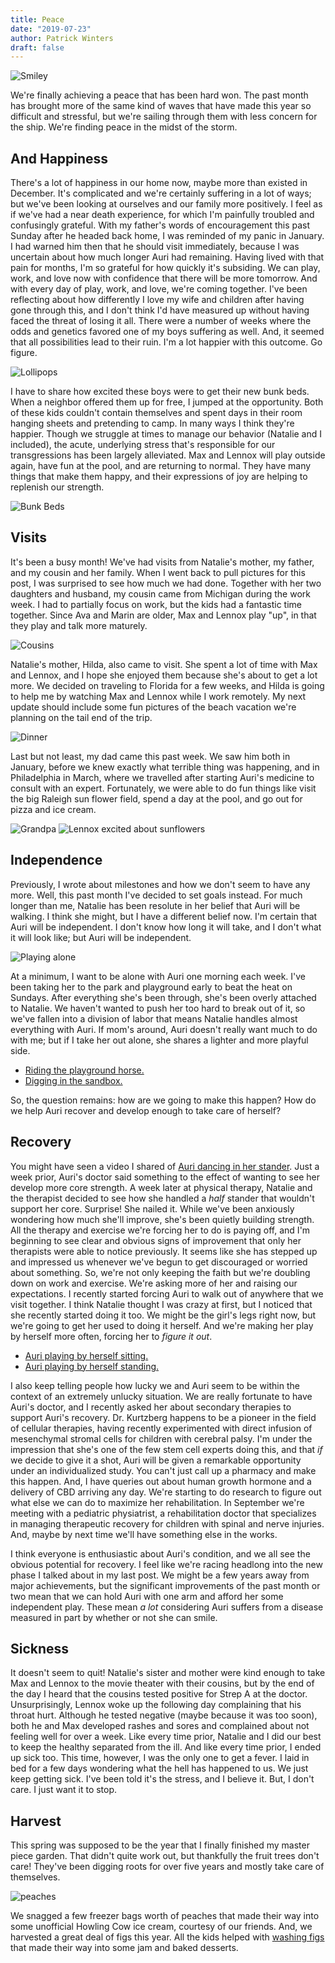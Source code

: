 ```yaml
---
title: Peace
date: "2019-07-23"
author: Patrick Winters
draft: false
---
```


![Smiley](stairs.png)

We're finally achieving a peace that has been hard won. The past month has brought more of the same kind of waves that have made this year so difficult and stressful, but we're sailing through them with less concern for the ship. We're finding peace in the midst of the storm.

## And Happiness

There's a lot of happiness in our home now, maybe more than existed in December. It's complicated and we're certainly suffering in a lot of ways; but we've been looking at ourselves and our family more positively. I feel as if we've had a near death experience, for which I'm painfully troubled and confusingly grateful. With my father's words of encouragement this past Sunday after he headed back home, I was reminded of my panic in January. I had warned him then that he should visit immediately, because I was uncertain about how much longer Auri had remaining. Having lived with that pain for months, I'm so grateful for how quickly it's subsiding. We can play, work, and love now with confidence that there will be more tomorrow. And with every day of play, work, and love, we're coming together. I've been reflecting about how differently I love my wife and children after having gone through this, and I don't think I'd have measured up without having faced the threat of losing it all. There were a number of weeks where the odds and genetics favored one of my boys suffering as well. And, it seemed that all possibilities lead to their ruin. I'm a lot happier with this outcome. Go figure.

![Lollipops](lollipops.JPG)

I have to share how excited these boys were to get their new bunk beds. When a neighbor offered them up for free, I jumped at the opportunity. Both of these kids couldn't contain themselves and spent days in their room hanging sheets and pretending to camp. In many ways I think they're happier. Though we struggle at times to manage our behavior (Natalie and I included), the acute, underlying stress that's responsible for our transgressions has been largely alleviated. Max and Lennox will play outside again, have fun at the pool, and are returning to normal. They have many things that make them happy, and their expressions of joy are helping to replenish our strength.

![Bunk Beds](bunk_beds.jpg)

## Visits

It's been a busy month! We've had visits from Natalie's mother, my father, and my cousin and her family. When I went back to pull pictures for this post, I was surprised to see how much we had done. Together with her two daughters and husband, my cousin came from Michigan during the work week. I had to partially focus on work, but the kids had a fantastic time together. Since Ava and Marin are older, Max and Lennox play "up", in that they play and talk more maturely.

![Cousins](cousins.jpg)

Natalie's mother, Hilda, also came to visit. She spent a lot of time with Max and Lennox, and I hope she enjoyed them because she's about to get a lot more. We decided on traveling to Florida for a few weeks, and Hilda is going to help me by watching Max and Lennox while I work remotely. My next update should include some fun pictures of the beach vacation we're planning on the tail end of the trip.

![Dinner](dinner.jpg)

Last but not least, my dad came this past week. We saw him both in January, before we knew exactly what terrible thing was happening, and in Philadelphia in March, where we travelled after starting Auri's medicine to consult with an expert. Fortunately, we were able to do fun things like visit the big Raleigh sun flower field, spend a day at the pool, and go out for pizza and ice cream.

![Grandpa](grandpa.jpg)
![Lennox excited about sunflowers](lennox_sunflowers.jpg)

## Independence

Previously, I wrote about milestones and how we don't seem to have any more. Well, this past month I've decided to set goals instead. For much longer than me, Natalie has been resolute in her belief that Auri will be walking. I think she might, but I have a different belief now. I'm certain that Auri will be independent. I don't know how long it will take, and I don't what it will look like; but Auri will be independent.

![Playing alone](stander.jpg)

At a minimum, I want to be alone with Auri one morning each week. I've been taking her to the park and playground early to beat the heat on Sundays. After everything she's been through, she's been overly attached to Natalie. We haven't wanted to push her too hard to break out of it, so we've fallen into a division of labor that means Natalie handles almost everything with Auri. If mom's around, Auri doesn't really want much to do with me; but if I take her out alone, she shares a lighter and more playful side.

- [Riding the playground horse.](https://photos.app.goo.gl/c9oUuYkC16G29Ndo9)
- [Digging in the sandbox.](https://photos.app.goo.gl/9wCNZricqfgLFfUr8)

So, the question remains: how are we going to make this happen? How do we help Auri recover and develop enough to take care of herself?

## Recovery
You might have seen a video I shared of [Auri dancing in her stander](https://photos.app.goo.gl/8YBqoSLP6a4YjaCLA). Just a week prior, Auri's doctor said something to the effect of wanting to see her develop more core strength. A week later at physical therapy, Natalie and the therapist decided to see how she handled a _half_ stander that wouldn't support her core. Surprise! She nailed it. While we've been anxiously wondering how much she'll improve, she's been quietly building strength. All the therapy and exercise we're forcing her to do is paying off, and I'm beginning to see clear and obvious signs of improvement that only her therapists were able to notice previously. It seems like she has stepped up and impressed us whenever we've begun to get discouraged or worried about something. So, we're not only keeping the faith but we're doubling down on work and exercise. We're asking more of her and raising our expectations. I recently started forcing Auri to walk out of anywhere that we visit together. I think Natalie thought I was crazy at first, but I noticed that she recently started doing it too. We might be the girl's legs right now, but we're going to get her used to doing it herself. And we're making her play by herself more often, forcing her to _figure it out_.

- [Auri playing by herself sitting.](https://photos.app.goo.gl/nC3gxAZkMQNNpdh4A)
- [Auri playing by herself standing.](https://photos.app.goo.gl/PirCsPxmGqtV1GPt8)

I also keep telling people how lucky we and Auri seem to be within the context of an extremely unlucky situation. We are really fortunate to have Auri's doctor, and I recently asked her about secondary therapies to support Auri's recovery. Dr. Kurtzberg happens to be a pioneer in the field of cellular therapies, having recently experimented with direct infusion of mesenchymal stromal cells for children with cerebral palsy. I'm under the impression that she's one of the few stem cell experts doing this, and that _if_ we decide to give it a shot, Auri will be given a remarkable opportunity under an individualized study. You can't just call up a pharmacy and make this happen. And, I have queries out about human growth hormone and a delivery of CBD arriving any day. We're starting to do research to figure out what else we can do to maximize her rehabilitation. In September we're meeting with a pediatric physiatrist, a rehabilitation doctor that specializes in managing therapeutic recovery for children with spinal and nerve injuries. And, maybe by next time we'll have something else in the works.

I think everyone is enthusiastic about Auri's condition, and we all see the obvious potential for recovery.  I feel like we're racing headlong into the new phase I talked about in my last post. We might be a few years away from major achievements, but the significant improvements of the past month or two mean that we can hold Auri with one arm and afford her some independent play. These mean _a lot_ considering Auri suffers from a disease measured in part by whether or not she can smile.

## Sickness

It doesn't seem to quit! Natalie's sister and mother were kind enough to take Max and Lennox to the movie theater with their cousins, but by the end of the day I heard that the cousins tested positive for Strep A at the doctor. Unsurprisingly, Lennox woke up the following day complaining that his throat hurt. Although he tested negative (maybe because it was too soon), both he and Max developed rashes and sores and complained about not feeling well for over a week. Like every time prior, Natalie and I did our best to keep the healthy separated from the ill. And like every time prior, I ended up sick too. This time, however, I was the only one to get a fever. I laid in bed for a few days wondering what the hell has happened to us. We just keep getting sick. I've been told it's the stress, and I believe it. But, I don't care. I just want it to stop.

## Harvest

This spring was supposed to be the year that I finally finished my master piece garden. That didn't quite work out, but thankfully the fruit trees don't care! They've been digging roots for over five years and mostly take care of themselves.

![peaches](peaches.jpg)

We snagged a few freezer bags worth of peaches that made their way into some unofficial Howling Cow ice cream, courtesy of our friends. And, we harvested a great deal of figs this year. All the kids helped with [washing figs](https://photos.app.goo.gl/UuVxdDiPoKA1JwjQ6) that made their way into some jam and baked desserts.
